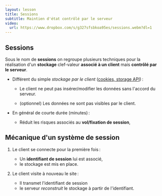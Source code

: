 ```yaml
---
layout: lesson
title: Sessions
subtitle: Maintien d'état contrôlé par le serveur
video:
  url: https://www.dropbox.com/s/g327sfsbkoa95es/sessions.webm?dl=1
---
```


<section>

## Sessions

Sous le nom de **sessions** on regroupe plusieurs techniques pour la
réalisation d'un **stockage** clef-valeur **associé à un client** mais
**contrôlé par le serveur**.

- Différent du simple *stockage par le client*
  ([cookies, storage API](etat)) :
  
  - Le client ne peut pas insérer/modifier les données sans l'accord
	du serveur.
  
  - (optionnel) Les données ne sont pas visibles par le client.

- En général de courte durée (minutes) :
  
  - Réduit les risques associés au **vol/fixation de session**,

</section>
<section>

## Mécanique d'un système de session

<div class="two-cols">
<div>

1. Le client se connecte pour la première fois :
   
   - Un **identifiant de session** lui est associé,
   - le stockage est mis en place.

2. Le client visite à nouveau le site :
   
   - Il transmet l'identifiant de session
   - le serveur *reconstruit* le stockage à partir de l'identifiant.

</div>
<svg style="margin:auto;display:block;flex: 0 0 550px"
   xmlns:dc="http://purl.org/dc/elements/1.1/"
   xmlns:cc="http://creativecommons.org/ns#"
   xmlns:rdf="http://www.w3.org/1999/02/22-rdf-syntax-ns#"
   xmlns:svg="http://www.w3.org/2000/svg"
   xmlns="http://www.w3.org/2000/svg"
   xmlns:xlink="http://www.w3.org/1999/xlink"
   version="1.1"
   width="550"
   height="140">
  <style>
  /* <![CDATA[ */
    html[data-incremental="0"] #sessid-c {display: none}
    html[data-incremental="1"] #sessid-s,
    html[data-incremental="2"] #sessid-s,
    html[data-incremental="3"] #sessid-s {display: none}
	
	@keyframes flash0-s { from { stroke: #eee } to { stroke: #000 } }
	@keyframes flash1-s { from { stroke: #eee } to { stroke: #000 } }
	@keyframes flash0-f { from { fill: #eee } to { fill: #000 } }
	@keyframes flash1-f { from { fill: #eee } to { fill: #000 } }
	@-webkit-keyframes flash0-s { from { stroke: #eee } to { stroke: #000 } }
	@-webkit-keyframes flash1-s { from { stroke: #eee } to { stroke: #000 } }
	@-webkit-keyframes flash0-f { from { fill: #eee } to { fill: #000 } }
	@-webkit-keyframes flash1-f { from { fill: #eee } to { fill: #000 } }
	html[data-incremental="1"] .flash-s, html[data-incremental="3"] .flash-s
	{ animation: flash1-s 2s; -webkit-animation: flash1-s 2s; }
	html[data-incremental="2"] .flash-s
	{ animation: flash0-s 2s; -webkit-animation: flash0-s 2s; }
	html[data-incremental="1"] .flash-f, html[data-incremental="3"] .flash-f
	{ animation: flash1-f 2s; -webkit-animation: flash1-f 2s; }
	html[data-incremental="2"] .flash-f
	{ animation: flash0-f 2s; -webkit-animation: flash0-f 2s; }
  /* ]]> */
  </style>
  <defs>
    <marker class="flash-f"
       refX="0"
       refY="0"
       orient="auto"
       id="Arrow1Lend"
       style="overflow:visible">
      <path class="flash-s"
         d="M 0,0 5,-5 -12.5,0 5,5 0,0 z"
         transform="matrix(-0.8,0,0,-0.8,-10,0)"
         style="fill-rule:evenodd;stroke:#000000;stroke-width:1pt;marker-start:none" />
    </marker>
  </defs>
  <g>
    <image
       xlink:href="../assets/firefox.png"
       x="0" y="30"
       width="100" height="71" />
    <image
       xlink:href="../assets/server.png"
       x="300" y="20"
       width="100" height="100" />
	<g class="flash-s"
	   style="fill:none;stroke:#000000;stroke-width:2;marker-end:url(#Arrow1Lend)">
        <path d="M 110,60 290,60" />
        <path d="M 290,90 110,90" />
	</g>
    <text x="10" y="20">CLIENT</text>
    <text x="300" y="20">SERVER</text>
    <g class="flash-f" style="font-family:mono;font-size:80%">
	   <text x="110" y="40">GET /</text>
	   <text id="sessid-c" x="163" y="40">?id=a434ef</text>
	   <text id="sessid-s" x="150" y="120">id=a434ef</text>
    </g>
	<rect class="flash-s" x="400" y="4" width="140" height="130"
	   style="fill:none;stroke:#000000;stroke-width:4;stroke-dasharray:4 4"></rect>
    <text x="403" y="25" style="font-weight: bold;font-size: 70%" class="flash-f">Sess a434ef</text>
	<g style="font-size:70%" class="incremental flash-f">
	   <text x="415" dy="55">user: toto</text>
	   <text x="415" dy="85">loggedin: yes</text>
	   <text x="415" dy="115">likes: oranges</text>
	</g>
  </g>
</svg>
</div>

</section>
<section>

## Identifiants de session

Plusieurs canaux possibles (toutes les techniques de [maintien d'état](etat)) :

- URL (*query string*, chemin)
  
  ~~~
  /home?sessid=a3423f344
  /a3423f344/home
  ~~~
  {:no-highlight}

- Formulaires cachés
  
  ~~~
  <input type="hidden" name="sessid" value="a3423f344">
  ~~~
  {:.html}

- Cookies (le plus courant) :
  
  ~~~
  Cookie: sessid=a3423f344
  ~~~

- Storage API (avec AJAX).

**Sécurité** : les identifiants de session doivent être **éphémères**,
**aléatoires** et **difficiles à deviner**.

</section>
<section>

## Stockage par le serveur

- Zones de stockage possibles
  
  - mémoire volatile (RAM),
  - fichier temporaire,
  - base de données temporaire.

- Le serveur est le seul à voir et modifier les données.

- Capable de stocker beaucoup de données (mais déconseillé).

- Système de sessions par défaut en PHP et Silex (fichier temporaire).

- En Express :
  
  - [`express-session`](https://www.npmjs.com/package/express-session)
	(en mémoire).
  - [`express-sessions`](https://www.npmjs.com/package/express-sessions)
	(base de données temporaire).
  - ...

</section>
<section>

## Stockage par le client

- Utilisation du stockage local du **client** : cookies, storage API

- Méthodes **cryptographiques** (symétriques) pour garantir
  
  - **confidentialité →** Chiffrement : le serveur est le seul à voir
	les données.
  
  - **integrité →** Signature (HMAC) : le serveur est le seul à
    pouvoir créer/modifier les données.

- Identifiant de session = zone de stockage.

- Limité à des données de petite taille.

- Le serveur doit générer une *clef secrète aléatoire* et ne jamais
  le divulguer.

- En Express : [`cookie-session`](https://www.npmjs.com/package/cookie-session).

</section>
<section class="compact">

## Exemple en Silex

~~~
// Configuration
$app->register(new Silex\Provider\SessionServiceProvider());

$app->get('/welcome',
  function(Application $app, Request $req) {
    // On stocke dans la session
    $app['session']->set('user', $req->query->get('name'));
    ...
});

$app->get('/next', function(Application $app) {
  // On cherche dans la session
  $u = $app['session']->get('user');
  if ($u) {
    return 'Hello ' . $u;
  } else {
    // Si user n'est pas défini, or rédirige sur /welcome
    return $app->redirect('/welcome');
  }
});
~~~

</section>
<section class="compact">

## Exemple en Express

~~~
var express = require('express'),
    session = require('express-session');

app.use(session( { secret : '12345' } ));

app.get('/welcome', function (req, res) {
  // On stocke dans la session
  req.session.user = req.query.user;
  ...
});

app.get('/next', function (req, res) {
  // On cherche dans la session
  if (req.session.user) {
    res.end('Hello ' + req.session.user);
  } else {
    // Si user n'est pas défini, or rédirige sur /welcome
    res.redirect('/welcome');
  }
});
~~~

</section>
<section>

## Sessions : pour/contre

### Avantages

- API transparente, cache les détails du protocole et de
  l'implantation.
- Souvent plus rapide qu'une interrogation d'une BD.

### Désavantages

- Utilise plus de ressources serveur qu'un simple stockage par le
  client.
- Quasiment toutes les implantations nécessitent des cookies.

### Alternatives et compléments

Systèmes de stockage global pour l'application

- Clef-valeur en mémoire : Redis, ...
- *Big table* : Memcached, ...

</section>
<section>

## Rapples de sécurité

**Ne pas stocker de données sensibles non chiffrées chez le client**,
  ne pas les transmettre en clair par l'URL.

**Générer des identifiants de session difficiles à deviner :**
  utiliser des générateurs aléatoires et beaucoup de caractères, les faire
  dépendre de la requête HTTP(S).
  
**Chiffrer les sessions critiques :** transmettre exclusivement par
  HTTPS les informations sensibles.

Un attaquant qui peut **voler/fixer** un identifiant de session peut
accéder à **toutes les données** de l'utilisateur.

**Donner des durées de vie limitées :** les cookies de session, les
  identifiants, ... devraient périmer rapidement (ou régulièrement).
  
**ET NE JAMAIS FAIRE CONFIANCE AU CLIENT !**
{:.centered}

</section>
<section>

## Lectures

### Documentations

- [Sessions PHP](http://php.net/manual/en/book.session.php),
- [Sessions Silex](http://silex.sensiolabs.org/doc/providers/session.html),
- Express
  - [`express-session`](https://www.npmjs.com/package/express-session),
  - [`express-sessions`](https://www.npmjs.com/package/express-sessions),
  - [`cookie-session`](https://www.npmjs.com/package/cookie-session).

### Sécurité

- [OWASP sur la fixation](https://www.owasp.org/index.php/Session_fixation),
- [OWASP sur l'interception](https://www.owasp.org/index.php/Session_hijacking_attack).

</section>
